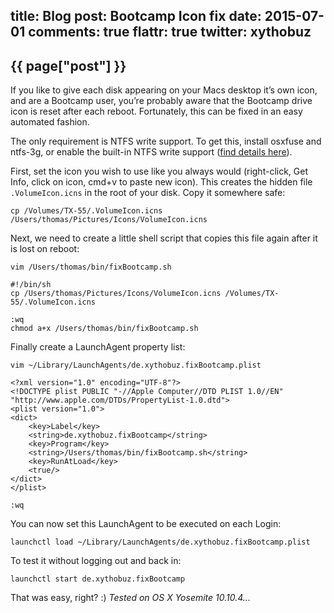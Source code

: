 title: Blog
post: Bootcamp Icon fix
date: 2015-07-01
comments: true
flattr: true
twitter: xythobuz
---

## {{ page["post"] }}
<!--%
from datetime import datetime
date = datetime.strptime(page["date"], "%Y-%m-%d").strftime("%B %d, %Y")
print "*Posted at %s.*" % date
%-->

If you like to give each disk appearing on your Macs desktop it’s own icon, and are a Bootcamp user, you’re probably aware that the Bootcamp drive icon is reset after each reboot. Fortunately, this can be fixed in an easy automated fashion.

The only requirement is NTFS write support. To get this, install osxfuse and ntfs-3g, or enable the built-in NTFS write support ([find details here](http://apple.stackexchange.com/questions/152661/write-to-ntfs-formated-drives-on-yosemite)).

First, set the icon you wish to use like you always would (right-click, Get Info, click on icon, cmd+v to paste new icon). This creates the hidden file `.VolumeIcon.icns` in the root of your disk. Copy it somewhere safe:

    cp /Volumes/TX-55/.VolumeIcon.icns /Users/thomas/Pictures/Icons/VolumeIcon.icns

Next, we need to create a little shell script that copies this file again after it is lost on reboot:

    vim /Users/thomas/bin/fixBootcamp.sh
    
    #!/bin/sh
    cp /Users/thomas/Pictures/Icons/VolumeIcon.icns /Volumes/TX-55/.VolumeIcon.icns
    
    :wq
    chmod a+x /Users/thomas/bin/fixBootcamp.sh

Finally create a LaunchAgent property list:

    vim ~/Library/LaunchAgents/de.xythobuz.fixBootcamp.plist
    
    <?xml version="1.0" encoding="UTF-8"?>
    <!DOCTYPE plist PUBLIC "-//Apple Computer//DTD PLIST 1.0//EN" "http://www.apple.com/DTDs/PropertyList-1.0.dtd">
    <plist version="1.0">
    <dict>
        <key>Label</key>
        <string>de.xythobuz.fixBootcamp</string>
        <key>Program</key>
        <string>/Users/thomas/bin/fixBootcamp.sh</string>
        <key>RunAtLoad</key>
        <true/>
    </dict>
    </plist>
    
    :wq

You can now set this LaunchAgent to be executed on each Login:

    launchctl load ~/Library/LaunchAgents/de.xythobuz.fixBootcamp.plist

To test it without logging out and back in:

    launchctl start de.xythobuz.fixBootcamp

That was easy, right? :) *Tested on OS X Yosemite 10.10.4...*

